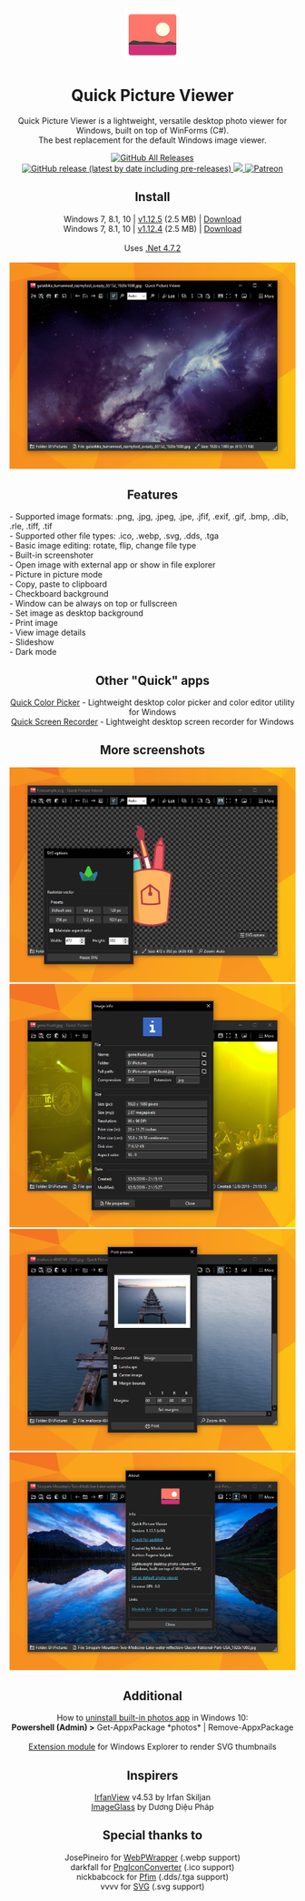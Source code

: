 <p align="center">
  <img src="/quick-picture-viewer/resources/imgs/picture96.png">
</p>
<h1 align="center">Quick Picture Viewer</h1>

<p align="center">
  Quick Picture Viewer is a lightweight, versatile desktop photo viewer for Windows, built on top of WinForms (C#).<br>The best replacement for the default Windows image viewer.
</p>

<p align="center">
  <a href="https://github.com/ModuleArt/quick-picture-viewer/releases">
    <img alt="GitHub All Releases" src="https://img.shields.io/github/downloads/ModuleArt/quick-picture-viewer/total">
    <img alt="GitHub release (latest by date including pre-releases)" src="https://img.shields.io/github/v/release/moduleart/quick-picture-viewer?include_prereleases">
  </a>
  <a alt="Trello roadmap" href="https://trello.com/b/mFgTs747/quick-picture-viewer">
    <img src="https://img.shields.io/badge/planner-trello-%230079BF">
  </a>
  <a alt="Buy ma a coffee" href="https://www.patreon.com/moduleart">
    <img alt="Patreon" src="https://img.shields.io/badge/donate-patreon-%23E85B46">
  </a>
</p>

<h2 align="center">Install</h2>
<p align="center">
  Windows 7, 8.1, 10  | <a href="https://github.com/ModuleArt/quick-picture-viewer/releases/tag/v1.12.5">v1.12.5</a> (2.5 MB) |  <a href="https://github.com/ModuleArt/quick-picture-viewer/releases/download/v1.12.5/QuickPictureViewer-Setup.msi">Download</a><br>
  Windows 7, 8.1, 10  | <a href="https://github.com/ModuleArt/quick-picture-viewer/releases/tag/v1.12.4">v1.12.4</a> (2.5 MB) |  <a href="https://github.com/ModuleArt/quick-picture-viewer/releases/download/v1.12.4/QuickPictureViewer-Setup.msi">Download</a><br><br>
  Uses <a href="https://dotnet.microsoft.com/download/dotnet-framework/net472">.Net 4.7.2</a><br><br>
  <img src="/docs/screenshots/main.png">
</p>

<h2 align="center">Features</h2>
- Supported image formats: .png, .jpg, .jpeg, .jpe, .jfif, .exif, .gif, .bmp, .dib, .rle, .tiff, .tif<br>
- Supported other file types: .ico, .webp, .svg, .dds, .tga<br>
- Basic image editing: rotate, flip, change file type<br>
- Built-in screenshoter<br>
- Open image with external app or show in file explorer<br>
- Picture in picture mode<br>
- Copy, paste to clipboard<br>
- Checkboard background<br>
- Window can be always on top or fullscreen<br>
- Set image as desktop background<br>
- Print image<br>
- View image details<br>
- Slideshow<br>
- Dark mode

<h2 align="center">Other "Quick" apps</h2>
<p align="center">
  <a href="https://github.com/ModuleArt/quick-color-picker/">Quick Color Picker</a> - Lightweight desktop color picker and color editor utility for Windows<br>
  <a href="https://github.com/ModuleArt/quick-screen-recorder/">Quick Screen Recorder</a> - Lightweight desktop screen recorder for Windows<br>
</p>

<h2 align="center">More screenshots</h2>
<p align="center">
  <img src="/docs/screenshots/svg.png">
  <img src="/docs/screenshots/info.png">
  <img src="/docs/screenshots/print.png">
  <img src="/docs/screenshots/about.png">
</p>

<h2 align="center">Additional</h2>
<p align="center">
  How to <a href="https://www.howtogeek.com/224798/how-to-uninstall-windows-10s-built-in-apps-and-how-to-reinstall-them/">uninstall built-in photos app</a> in Windows 10:<br>
  <b>Powershell (Admin) ></b>   Get-AppxPackage *photos* | Remove-AppxPackage<br><br>
  <a href="https://github.com/tibold/svg-explorer-extension/">Extension module</a> for Windows Explorer to render SVG thumbnails
</p>

<h2 align="center">Inspirers</h2>
<p align="center">
  <a href="https://www.irfanview.com/">IrfanView</a> v4.53 by Irfan Skiljan<br>
  <a href="https://imageglass.org/">ImageGlass</a> by Dương Diệu Pháp
</p>

<h2 align="center">Special thanks to</h2>
<p align="center">
  JosePineiro for <a href="https://github.com/JosePineiro/WebP-wrapper/">WebPWrapper</a> (.webp support)<br>
  darkfall for <a href="https://gist.github.com/darkfall/1656050/">PngIconConverter</a> (.ico support)<br>
  nickbabcock for <a href="https://github.com/nickbabcock/Pfim/">Pfim</a> (.dds/.tga support)<br>
  vvvv for <a href="https://github.com/vvvv/SVG/">SVG</a> (.svg support)
</p>
